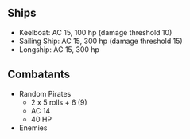 
## Ships

* Keelboat: AC 15, 100 hp (damage threshold 10)
* Sailing Ship: AC 15, 300 hp (damage threshold 15)
* Longship: AC 15, 300 hp

## Combatants
* Random Pirates
	* 2 x 5 rolls + 6 (9)
	* AC 14
	* 40 HP
* Enemies